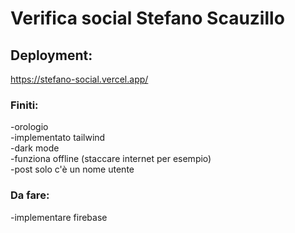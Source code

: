 # Verifica social Stefano Scauzillo

## Deployment:
 https://stefano-social.vercel.app/ <br>

### Finiti:

-orologio <br>
-implementato tailwind <br>
-dark mode <br>
-funziona offline (staccare internet per esempio) <br>
-post solo c'è un nome utente <br>

### Da fare:

-implementare firebase <br>